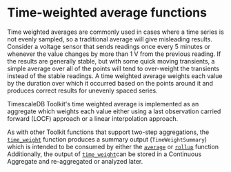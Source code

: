 # Time-weighted average functions
Time weighted averages are commonly used in cases where a time series is not 
evenly sampled, so a traditional average will give misleading results. Consider 
a voltage sensor that sends readings once every 5 minutes or whenever the value 
changes by more than 1 V from the previous reading. If the results are generally 
stable, but with some quick moving transients, a simple average over all of the 
points will tend to over-weight the transients instead of the stable readings. 
A time weighted average weights each value by the duration over which it occurred 
based on the points around it and produces correct results for unevenly spaced series.

TimescaleDB Toolkit's time weighted average is implemented as an aggregate which 
weights each value either using a last observation carried forward (LOCF) 
approach or a linear interpolation approach.

As with other Toolkit functions that support two-step aggregations, the 
[`time_weight`](/hyperfunctions/time-weighted-averages/time_weight/) function produces a summary output (`TimeWeightSummary`) which 
is intended to be consumed by either the [`average`](/hyperfunctions/time-weighted-averages/average/) or [`rollup`](/hyperfunctions/time-weighted-averages/rollup-timeweight/) function
Additionally, the output of [`time_weight`](/hyperfunctions/time-weighted-averages/time_weight/)can be stored in a Continuous 
Aggregate and re-aggregated or analyzed later. 
